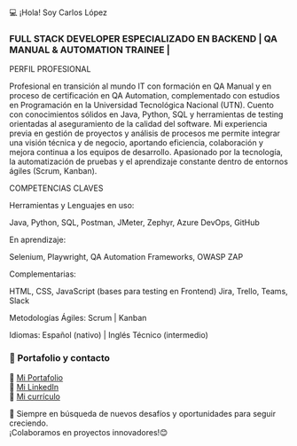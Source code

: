 💻 ¡Hola! Soy Carlos López 

### FULL STACK DEVELOPER ESPECIALIZADO EN BACKEND | QA MANUAL & AUTOMATION TRAINEE |

PERFIL PROFESIONAL

Profesional en transición al mundo IT con formación en QA Manual y en proceso de certificación en QA Automation,
complementado con estudios en Programación en la Universidad Tecnológica Nacional (UTN). Cuento con
conocimientos sólidos en Java, Python, SQL y herramientas de testing orientadas al aseguramiento de la calidad del
software. Mi experiencia previa en gestión de proyectos y análisis de procesos me permite integrar una visión técnica y
de negocio, aportando eficiencia, colaboración y mejora continua a los equipos de desarrollo.
Apasionado por la tecnología, la automatización de pruebas y el aprendizaje constante dentro de entornos ágiles
(Scrum, Kanban).

COMPETENCIAS CLAVES

Herramientas y Lenguajes en uso:

Java, Python, SQL, Postman, JMeter, Zephyr, Azure DevOps, GitHub

En aprendizaje:

Selenium, Playwright, QA Automation Frameworks, OWASP ZAP

Complementarias:

HTML, CSS, JavaScript (bases para testing en Frontend)
Jira, Trello, Teams, Slack

Metodologías Ágiles: Scrum | Kanban

Idiomas: Español (nativo) | Inglés Técnico (intermedio) 

### 📌 Portafolio y contacto   
🔗 [Mi Portafolio](https://portafolio-carlos-lopez.netlify.app/)  
🔗 [Mi LinkedIn](https://www.linkedin.com/in/carlos-lopez-marchan/)  
🔗 [Mi currículo](https://drive.google.com/file/d/1KCPzR_kYhgtKSoXcJXpHtMs50BhyexTJ/view?usp=sharing) 

🌱 Siempre en búsqueda de nuevos desafíos y oportunidades para seguir creciendo.  
¡Colaboramos en proyectos innovadores!😊
